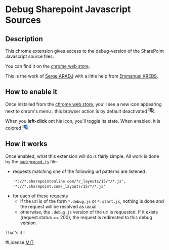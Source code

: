 # Debug Sharepoint Javascript Sources
## Description

This chrome extension gives access to the debug-version of the SharePoint Javascript source files.

You can find it on the [chrome web store][1].

This is the work of [Serge ARADJ](https://github.com/orty) with a little help from [Emmanuel KREBS](https://github.com/e-krebs).


## How to enable it
Once installed from the [chrome web store][1], you'll see a new icon appearing next to chrom's menu : 
this browser action is by default deactivated ![deactivated browser action](icons/icon19_disabled.png).

When you __left-click__ ont his icon, you'll toggle its state.
When enabled, it is colored
![deactivated browser action](icons/icon19.png)

## How it works
Once enabled, what this extension will do is fairly simple.
All work is done by the [`background.js`](/background.js) file.
- requests matching one of the following url patterns are listened :
    ```
    '*://*.sharepointonline.com/*/_layouts/15/*/*.js',
    '*://*.sharepoint.com/_layouts/15/*/*.js'
    ```
- for each of these requests
    - if the url is of the form `*.debug.js` or `*.start.js`, nothing is done and the request will be resolved as usual
    - otherwise, the `.debug.js` version of the url is requested. If it exists (request.status == 200), the request is redirected to this debug version.

That's it !

#License
[MIT](/LICENSE)

[1]: https://chrome.google.com/webstore/detail/debug-sharepoint-javascri/okfjnbcodjjeenchhkkfblbdnpfnpidm